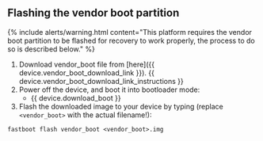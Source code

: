 ## Flashing the vendor boot partition

{% include alerts/warning.html content="This platform requires the vendor boot partition to be flashed for recovery to work properly, the process to do so is described below." %}

1. Download vendor_boot file from [here]({{ device.vendor_boot_download_link }}). {{ device.vendor_boot_download_link_instructions }}
2. Power off the device, and boot it into bootloader mode:
    * {{ device.download_boot }}
3. Flash the downloaded image to your device by typing (replace `<vendor_boot>` with the actual filename!):
```
fastboot flash vendor_boot <vendor_boot>.img
```
